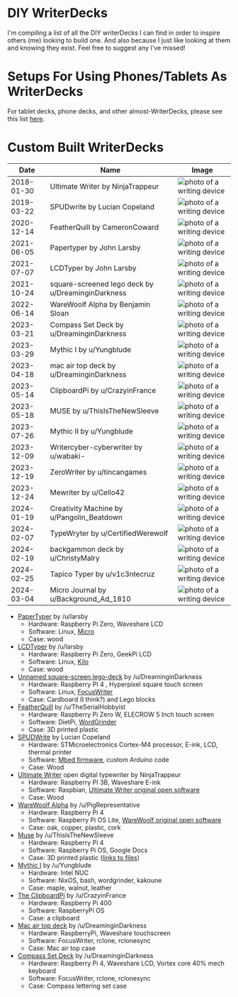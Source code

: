 # DIY WriterDecks

I'm compiling a list of all the DIY writerDecks I can find in order to inspire others (me) looking to build one. And also because I just like looking at them and knowing they exist. Feel free to suggest any I've missed!

# Setups For Using Phones/Tablets As WriterDecks

For tablet decks, phone decks, and other almost-WriterDecks, please see this list [here](/list-of-tablet-writerdecks.md).

# Custom Built WriterDecks

| Date | Name | Image |
| ---- | ---- | ---- |
| 2018-01-30 | Ultimate Writer by NinjaTrappeur | ![photo of a writing device](/images/diy/UltimateWriter.jpg) |
| 2019-03-22 | SPUDwrite by Lucian Copeland | ![photo of a writing device](/images/diy/SPUDwrite.jpg) |
| 2020-12-14 | FeatherQuill by CameronCoward | ![photo of a writing device](/images/diy/FeatherQuill.jpg) |
| 2021-06-05 | Papertyper by John Larsby | ![photo of a writing device](/images/diy/PaperTyper.jpg) |
| 2021-07-07 | LCDTyper by John Larsby | ![photo of a writing device](/images/diy/LCDTyper.jpg) |
| 2021-10-24 | square-screened lego deck by u/DreaminginDarkness | ![photo of a writing device](/images/diy/SquareScreenLegoDeck.jpg) |
| 2022-06-14 | WareWoolf Alpha by Benjamin Sloan | ![photo of a writing device](/images/diy/WareWoolfAlpha.jpg) |
| 2023-03-21 | Compass Set Deck by u/DreaminginDarkness | ![photo of a writing device](/images/diy/CompassSetDeck.jpg) |
| 2023-03-29 | Mythic I by u/Yungblude | ![photo of a writing device](/images/diy/MythicI.jpg) |
| 2023-04-18 | mac air top deck by u/DreaminginDarkness | ![photo of a writing device](/images/diy/MacAirTopDeck.jpg) |
| 2023-05-14 | ClipboardPi by u/CrazyinFrance | ![photo of a writing device](/images/diy/ClipBoardDeck.jpg) |
| 2023-05-18 | MUSE by u/ThisIsTheNewSleeve | ![photo of a writing device](/images/diy/Muse.jpg) |
| 2023-07-26 | Mythic II by u/Yungblude | ![photo of a writing device](/images/diy/MythicII.jpg) |
| 2023-12-09 | Writercyber-cyberwriter by u/wabaki- | ![photo of a writing device](/images/diy/WritercyberCyberwriter.jpg) |
| 2023-12-19 | ZeroWriter by u/tincangames | ![photo of a writing device](/images/diy/ZeroWriter.jpg) |
| 2023-12-24 | Mewriter by u/Cello42 | ![photo of a writing device](/images/diy/Mewriter.jpg) |
| 2024-01-19 | Creativity Machine by u/Pangolin_Beatdown | ![photo of a writing device](/images/diy/CreativityMachine.jpg) |
| 2024-02-07 | TypeWryter by u/CertifiedWerewolf | ![photo of a writing device](/images/diy/TypeWryter.jpg) |
| 2024-02-19 | backgammon deck by u/ChristyMalry | ![photo of a writing device](/images/diy/Backgammon.jpg) |
| 2024-02-25 | Tapico Typer by u/v1c3ntecruz | ![photo of a writing device](/images/diy/TapicoTyper.jpg) |
| 2024-03-04 | Micro Journal by u/Background_Ad_1810 | ![photo of a writing device](/images/diy/MicroJournal.jpg) |


* [PaperTyper](http://www.larsby.com/johan/2021/06/papertyper-digital-typewriter-4/) by /u/larsby
   * Hardware: Raspberry Pi Zero, Waveshare LCD
   * Software: Linux, [Micro](https://micro-editor.github.io/)
   * Case: wood
* [LCDTyper](http://www.larsby.com/johan/2021/07/lcdtyper/) by /u/larsby
   * Hardware: Raspberry Pi Zero, GeekPi LCD
   * Software: Linux, [Kilo](https://viewsourcecode.org/snaptoken/kilo/)
   * Case: wood
* [Unnamed square-screen lego-deck](https://www.reddit.com/r/cyberDeck/comments/qf7zrh/i_use_this_for_writing_and_everything_autosyncs/) by /u/DreaminginDarkness
   * Hardware: Raspberry PI 4 , Hyperpixel square touch screen
   * Software: Linux, [FocusWriter](https://gottcode.org/focuswriter/)
   * Case: Cardboard (I think?) and Lego blocks
* [FeatherQuill](https://www.instructables.com/FeatherQuill-34-Hours-of-Distraction-Free-Writing/) by /u/TheSerialHobbyist
   * Hardware: Raspberry Pi Zero W, ELECROW 5 Inch touch screen
   * Software: DietPi, [WordGrinder](http://cowlark.com/wordgrinder/index.html)
   * Case: 3D printed plastic
* [SPUDWrite](https://www.hackster.io/news/distraction-free-e-ink-typewriter-comes-with-a-few-unique-tricks-c69f8f1590ee) by Lucian Copeland
   * Hardware: STMicroelectronics Cortex-M4 processor, E-ink, LCD, thermal printer
   * Software: [Mbed firmware](https://os.mbed.com/docs/mbed-os/v6.15/introduction/index.html), custom Arduino code
   * Case: Wood
* [Ultimate Writer](https://github.com/NinjaTrappeur/ultimate-writer) open digital typewriter by NinjaTrappeur
   * Hardware: Raspberry PI 3B, Waveshare E-ink
   * Software: Raspbian, [Ultimate Writer original open software](https://github.com/NinjaTrappeur/ultimate-writer)
   * Case: Wood
* [WareWoolf Alpha](https://www.reddit.com/r/writerDeck/comments/vcfbrq/finished_my_warewoolf_writerdeck_a_singlepurpose/) by /u/PigRepresentative
   * Hardware: Raspberry Pi 4
   * Software: Raspberry Pi OS Lite, [WareWoolf original open software](https://www.reddit.com/r/WareWoolf/)
   * Case: oak, copper, plastic, cork
* [Muse](https://www.reddit.com/r/writerDeck/comments/13l0zmx/finally_finished_my_writerdeck_i_call_it_the_muse/) by /u/ThisIsTheNewSleeve
   * Hardware: Raspberry Pi 4
   * Software: Raspberry Pi OS, Google Docs
   * Case: 3D printed plastic ([links to files](https://www.reddit.com/r/raspberry_pi/comments/13l0wus/comment/jkn2e3g/?utm_source=share&utm_medium=web3x&utm_name=web3xcss&utm_term=1&utm_content=share_button))
* [Mythic I](https://www.reddit.com/r/writerDeck/comments/125wqf4/i_wanted_a_beautiful_computer_and_couldnt_find/) by /u/Yungblude
   * Hardware: Intel NUC
   * Software: NixOS, bash, wordgrinder, kakoune
   * Case: maple, walnut, leather
* [The ClipboardPi](https://www.reddit.com/r/writerDeck/comments/13hw5vw/the_clipboardpi/) by /u/CrazyinFrance
   * Hardware: Raspberry Pi 400
   * Software: RaspberryPi OS
   * Case: a clipboard
* [Mac air top deck](https://www.reddit.com/r/writerDeck/comments/12rf3i5/the_new_deck_made_with_a_mac_air_top_case_as_the/) by /u/DreaminginDarkness
   * Hardware: RaspberryPi, Waveshare touchscreen
   * Software: FocusWriter, rclone, rclonesync
   * Case: Mac air top case
* [Compass Set Deck](https://www.reddit.com/r/writerDeck/comments/11y4wpx/update/) by /u/DreaminginDarkness
   * Hardware: Raspberry Pi 4, Waveshare LCD, Vortex core 40% mech keyboard
   * Software: FocusWriter, rclone, rclonesync
   * Case: Compass lettering set case